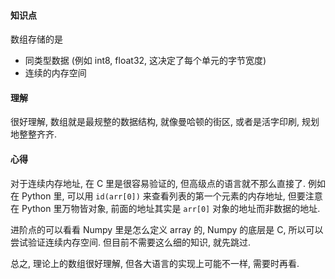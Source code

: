 #### 知识点
 数组存储的是
- 同类型数据 (例如 int8, float32, 这决定了每个单元的字节宽度)
- 连续的内存空间

#### 理解
很好理解, 数组就是最规整的数据结构, 就像曼哈顿的街区, 或者是活字印刷, 规划地整整齐齐.

#### 心得
对于连续内存地址, 在 C 里是很容易验证的, 但高级点的语言就不那么直接了. 例如在 Python 里, 可以用 `id(arr[0])` 来查看列表的第一个元素的内存地址, 但要注意在 Python 里万物皆对象, 前面的地址其实是 `arr[0]` 对象的地址而非数据的地址.

进阶点的可以看看 Numpy 里是怎么定义 array 的, Numpy 的底层是 C, 所以可以尝试验证连续内存空间. 但目前不需要这么细的知识, 就先跳过.

总之, 理论上的数组很好理解, 但各大语言的实现上可能不一样, 需要时再看.